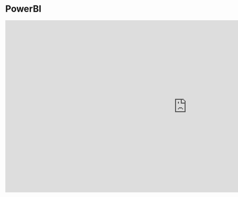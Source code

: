 # PowerBI
<iframe title="Bikes Conglomerate, Inc. - Profit Report" width="1140" height="541.25" src="https://app.powerbi.com/reportEmbed?reportId=03540947-b770-4278-91eb-deb2220ffe14&autoAuth=true&ctid=5e96103e-16f3-4acc-a75d-2ae40b4e1d27" frameborder="0" allowFullScreen="true"></iframe>
